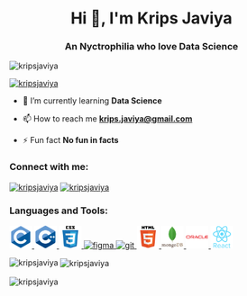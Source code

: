 <h1 align="center">Hi 👋, I'm Krips Javiya</h1>
<h3 align="center">An Nyctrophilia who love Data Science</h3>

<p align="left"> <img src="https://komarev.com/ghpvc/?username=kripsjaviya&label=Profile%20views&color=0e75b6&style=flat" alt="kripsjaviya" /> </p>

<p align="left"> <a href="https://twitter.com/kripsjaviya" target="blank"><img src="https://img.shields.io/twitter/follow/kripsjaviya?logo=twitter&style=for-the-badge" alt="kripsjaviya" /></a> </p>

- 🌱 I’m currently learning **Data Science**

- 📫 How to reach me **krips.javiya@gmail.com**

- ⚡ Fun fact **No fun in facts**

<h3 align="left">Connect with me:</h3>
<p align="left">
<a href="https://twitter.com/kripsjaviya" target="blank"><img align="center" src="https://raw.githubusercontent.com/rahuldkjain/github-profile-readme-generator/master/src/images/icons/Social/twitter.svg" alt="kripsjaviya" height="30" width="40" /></a>
<a href="https://linkedin.com/in/kripsjaviya" target="blank"><img align="center" src="https://raw.githubusercontent.com/rahuldkjain/github-profile-readme-generator/master/src/images/icons/Social/linked-in-alt.svg" alt="kripsjaviya" height="30" width="40" /></a>
</p>

<h3 align="left">Languages and Tools:</h3>
<p align="left"> <a href="https://www.cprogramming.com/" target="_blank" rel="noreferrer"> <img src="https://raw.githubusercontent.com/devicons/devicon/master/icons/c/c-original.svg" alt="c" width="40" height="40"/> </a> <a href="https://www.w3schools.com/cpp/" target="_blank" rel="noreferrer"> <img src="https://raw.githubusercontent.com/devicons/devicon/master/icons/cplusplus/cplusplus-original.svg" alt="cplusplus" width="40" height="40"/> </a> <a href="https://www.w3schools.com/css/" target="_blank" rel="noreferrer"> <img src="https://raw.githubusercontent.com/devicons/devicon/master/icons/css3/css3-original-wordmark.svg" alt="css3" width="40" height="40"/> </a> <a href="https://www.figma.com/" target="_blank" rel="noreferrer"> <img src="https://www.vectorlogo.zone/logos/figma/figma-icon.svg" alt="figma" width="40" height="40"/> </a> <a href="https://git-scm.com/" target="_blank" rel="noreferrer"> <img src="https://www.vectorlogo.zone/logos/git-scm/git-scm-icon.svg" alt="git" width="40" height="40"/> </a> <a href="https://www.w3.org/html/" target="_blank" rel="noreferrer"> <img src="https://raw.githubusercontent.com/devicons/devicon/master/icons/html5/html5-original-wordmark.svg" alt="html5" width="40" height="40"/> </a> <a href="https://www.mongodb.com/" target="_blank" rel="noreferrer"> <img src="https://raw.githubusercontent.com/devicons/devicon/master/icons/mongodb/mongodb-original-wordmark.svg" alt="mongodb" width="40" height="40"/> </a> <a href="https://www.oracle.com/" target="_blank" rel="noreferrer"> <img src="https://raw.githubusercontent.com/devicons/devicon/master/icons/oracle/oracle-original.svg" alt="oracle" width="40" height="40"/> </a> <a href="https://reactjs.org/" target="_blank" rel="noreferrer"> <img src="https://raw.githubusercontent.com/devicons/devicon/master/icons/react/react-original-wordmark.svg" alt="react" width="40" height="40"/> </a> </p>

<p><img align="left" src="https://github-readme-stats.vercel.app/api/top-langs?username=kripsjaviya&show_icons=true&locale=en&layout=compact" alt="kripsjaviya" /></p>

<p>&nbsp;<img align="center" src="https://github-readme-stats.vercel.app/api?username=kripsjaviya&show_icons=true&locale=en" alt="kripsjaviya" /></p>

<p><img align="center" src="https://github-readme-streak-stats.herokuapp.com/?user=kripsjaviya&" alt="kripsjaviya" /></p>
